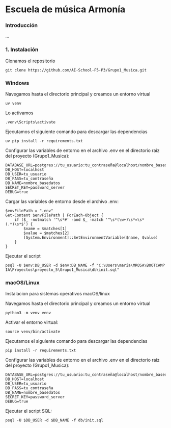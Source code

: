 # Escuela de música Armonía

### Introducción

...

### 1. Instalación

Clonamos el repositorio

    git clone https://github.com/AI-School-F5-P3/Grupo1_Musica.git

### Windows


Navegamos hasta el directorio principal y creamos un entorno virtual
    
    uv venv

Lo activamos

    .venv\Scripts\activate

Ejecutamos el siguiente comando para descargar las dependencias

    uv pip install -r requirements.txt   

Configurar las variables de entorno en el archivo .env en el directorio raíz del proyecto (Grupo1_Musica):

    DATABASE_URL=postgres://tu_usuario:tu_contraseña@localhost/nombre_basedatos
    DB_HOST=localhost
    DB_USER=tu_usuario
    DB_PASS=tu_contraseña
    DB_NAME=nombre_basedatos
    SECRET_KEY=password_server
    DEBUG=true

Cargar las variables de entorno desde el archivo .env:

    $envFilePath = ".env"
    Get-Content $envFilePath | ForEach-Object {
        if ($_ -notmatch '^\s*#' -and $_ -match '^\s*(\w+)\s*=\s*(.*)\s*$') {
            $name = $matches[1]
            $value = $matches[2]
            [System.Environment]::SetEnvironmentVariable($name, $value)
        }
    }

Ejecutar el script

    psql -U $env:DB_USER -d $env:DB_NAME -f "C:\Users\maria\MROSA\BOOTCAMP IA\Proyectos\proyecto_5\Grupo1_Musica\db\init.sql"

### macOS/Linux

Instalacion para sistemas operativos macOS/linux

Navegamos hasta el directorio principal y creamos un entorno virtual

    python3 -m venv venv

Activar el entorno virtual:

    source venv/bin/activate

Ejecutamos el siguiente comando para descargar las dependencias

    pip install -r requirements.txt   

Configurar las variables de entorno en el archivo .env en el directorio raíz del proyecto (Grupo1_Musica):

    DATABASE_URL=postgres://tu_usuario:tu_contraseña@localhost/nombre_basedatos
    DB_HOST=localhost
    DB_USER=tu_usuario
    DB_PASS=tu_contraseña
    DB_NAME=nombre_basedatos
    SECRET_KEY=password_server
    DEBUG=true

Ejecutar el script SQL:

    psql -U $DB_USER -d $DB_NAME -f db/init.sql
